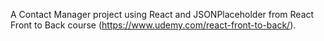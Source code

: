 A Contact Manager project using React and JSONPlaceholder from React Front to Back course (https://www.udemy.com/react-front-to-back/).
